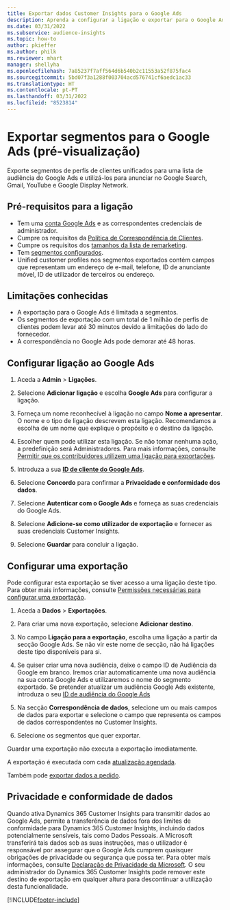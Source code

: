 ```yaml
---
title: Exportar dados Customer Insights para o Google Ads
description: Aprenda a configurar a ligação e exportar para o Google Ads.
ms.date: 03/31/2022
ms.subservice: audience-insights
ms.topic: how-to
author: pkieffer
ms.author: philk
ms.reviewer: mhart
manager: shellyha
ms.openlocfilehash: 7a85237f7aff564d6b540b2c11553a52f875fac4
ms.sourcegitcommit: 5bd07f3a1288f003704acd576741cf6aedc1ac33
ms.translationtype: HT
ms.contentlocale: pt-PT
ms.lasthandoff: 03/31/2022
ms.locfileid: "8523814"
---
```

# <a name="export-segments-to-google-ads-preview"></a>Exportar segmentos para o Google Ads (pré-visualização)

Exporte segmentos de perfis de clientes unificados para uma lista de audiência do Google Ads e utilizá-los para anunciar no Google Search, Gmail, YouTube e Google Display Network. 


## <a name="prerequisites-for-connection"></a>Pré-requisitos para a ligação

-   Tem uma [conta Google Ads](https://ads.google.com/) e as correspondentes credenciais de administrador.
-   Cumpre os requisitos da [Política de Correspondência de Clientes](https://support.google.com/adspolicy/answer/6299717).
-   Cumpre os requisitos dos [tamanhos da lista de remarketing](https://support.google.com/google-ads/answer/7558048).
-   Tem [segmentos configurados](segments.md).
-   Unified customer profiles nos segmentos exportados contém campos que representam um endereço de e-mail, telefone, ID de anunciante móvel, ID de utilizador de terceiros ou endereço.

## <a name="known-limitations"></a>Limitações conhecidas

- A exportação para o Google Ads é limitada a segmentos.
- Os segmentos de exportação com um total de 1 milhão de perfis de clientes podem levar até 30 minutos devido a limitações do lado do fornecedor. 
- A correspondência no Google Ads pode demorar até 48 horas.

## <a name="set-up-connection-to-google-ads"></a>Configurar ligação ao Google Ads

1. Aceda a **Admin** > **Ligações**.

1. Selecione **Adicionar ligação** e escolha **Google Ads** para configurar a ligação.

1. Forneça um nome reconhecível à ligação no campo **Nome a apresentar**. O nome e o tipo de ligação descrevem esta ligação. Recomendamos a escolha de um nome que explique o propósito e o destino da ligação.

1. Escolher quem pode utilizar esta ligação. Se não tomar nenhuma ação, a predefinição será Administradores. Para mais informações, consulte [Permitir que os contribuidores utilizem uma ligação para exportações](connections.md#allow-contributors-to-use-a-connection-for-exports).

1. Introduza a sua **[ID de cliente do Google Ads](https://support.google.com/google-ads/answer/1704344)**.

1. Selecione **Concordo** para confirmar a **Privacidade e conformidade dos dados**.

1. Selecione **Autenticar com o Google Ads** e forneça as suas credenciais do Google Ads.

1. Selecione **Adicione-se como utilizador de exportação** e fornecer as suas credenciais Customer Insights.

1. Selecione **Guardar** para concluir a ligação. 

## <a name="configure-an-export"></a>Configurar uma exportação

Pode configurar esta exportação se tiver acesso a uma ligação deste tipo. Para obter mais informações, consulte [Permissões necessárias para configurar uma exportação](export-destinations.md#set-up-a-new-export).

1. Aceda a **Dados** > **Exportações**.

1. Para criar uma nova exportação, selecione **Adicionar destino**.

1. No campo **Ligação para a exportação**, escolha uma ligação a partir da secção Google Ads. Se não vir este nome de secção, não há ligações deste tipo disponíveis para si.

1. Se quiser criar uma nova audiência, deixe o campo ID de Audiência da Google em branco. Iremos criar automaticamente uma nova audiência na sua conta Google Ads e utilizaremos o nome do segmento exportado. Se pretender atualizar um audiência Google Ads existente, introduza o seu [ID de audiência do Google Ads](https://support.google.com/google-ads/answer/7558048?hl=en#:~:text=Audience%20lists%20is%20a%20section,Display%20Network%20through%20remarketing%20campaigns.)

1. Na secção **Correspondência de dados**, selecione um ou mais campos de dados para exportar e selecione o campo que representa os campos de dados correspondentes no Customer Insights.

1. Selecione os segmentos que quer exportar. 

Guardar uma exportação não executa a exportação imediatamente.

A exportação é executada com cada [atualização agendada](system.md#schedule-tab). 

Também pode [exportar dados a pedido](export-destinations.md#run-exports-on-demand). 

## <a name="data-privacy-and-compliance"></a>Privacidade e conformidade de dados

Quando ativa Dynamics 365 Customer Insights para transmitir dados ao Google Ads, permite a transferência de dados fora dos limites de conformidade para Dynamics 365 Customer Insights, incluindo dados potencialmente sensíveis, tais como Dados Pessoais. A Microsoft transferirá tais dados sob as suas instruções, mas o utilizador é responsável por assegurar que o Google Ads cumprem quaisquer obrigações de privacidade ou segurança que possa ter. Para obter mais informações, consulte [Declaração de Privacidade da Microsoft](https://go.microsoft.com/fwlink/?linkid=396732).
O seu administrador do Dynamics 365 Customer Insights pode remover este destino de exportação em qualquer altura para descontinuar a utilização desta funcionalidade.


[!INCLUDE[footer-include](../includes/footer-banner.md)]
